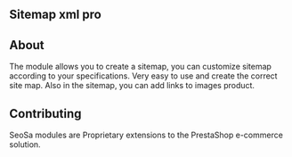 ## Sitemap xml pro

## About

The module allows you to create a sitemap, you can customize sitemap according to your specifications.
Very easy to use and create the correct site map.
Also in the sitemap, you can add links to images product.


## Contributing

SeoSa modules are Proprietary extensions to the PrestaShop e-commerce solution.

